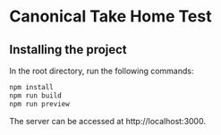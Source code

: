 # Canonical Take Home Test

## Installing the project

In the root directory, run the following commands:

```bash
npm install
npm run build
npm run preview
```

The server can be accessed at http://localhost:3000.
